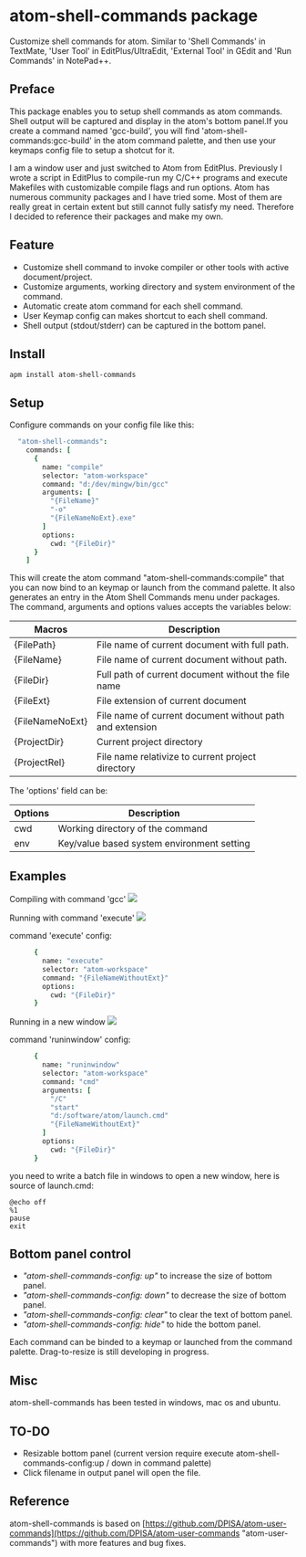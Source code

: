 # atom-shell-commands package

Customize shell commands for atom. Similar to 'Shell Commands' in TextMate, 'User Tool' in EditPlus/UltraEdit, 'External Tool' in GEdit and 'Run Commands' in NotePad++. 

Preface
-------
This package enables you to setup shell commands as atom commands. Shell output will be captured and display in the atom's bottom panel.If you create a command named 'gcc-build', you will find 'atom-shell-commands:gcc-build' in the atom command palette, and then use your keymaps config file to setup a shotcut for it.

I am a window user and just switched to Atom from EditPlus. Previously I wrote a script in EditPlus to compile-run my C/C++ programs and execute Makefiles with customizable compile flags and run options. Atom has numerous community packages and I have tried some. Most of them are really great in certain extent but still cannot fully satisfy my need. Therefore I decided to reference their packages and make my own.

Feature
-------

- Customize shell command to invoke compiler or other tools with active document/project.
- Customize arguments, working directory and system environment of the command.
- Automatic create atom command for each shell command.
- User Keymap config can makes shortcut to each shell command.
- Shell output (stdout/stderr) can be captured in the bottom panel.

Install
-------
    apm install atom-shell-commands

Setup
-----

Configure commands on your config file like this:
```cson
  "atom-shell-commands":
    commands: [
      {
        name: "compile"
        selector: "atom-workspace"
        command: "d:/dev/mingw/bin/gcc"
        arguments: [
          "{FileName}"
          "-o"
          "{FileNameNoExt}.exe"
        ]
        options:
          cwd: "{FileDir}"
      }
    ]
```
This will create the atom command "atom-shell-commands:compile" that you can now bind to an keymap or launch from the command palette. It also generates an entry in the Atom Shell Commands menu under packages. The command, arguments and options values accepts the variables below:

| Macros           | Description |
|------------------|-------------|
| {FilePath}       | File name of current document with full path. |
| {FileName}       | File name of current document without path. |
| {FileDir}        | Full path of current document without the file name |
| {FileExt}        | File extension of current document |
| {FileNameNoExt}  | File name of current document without path and extension |
| {ProjectDir}     | Current project directory |
| {ProjectRel}     | File name relativize to current project directory |

The 'options' field can be:

| Options | Description |
|---------|-------------|
| cwd | Working directory of the command |
| env | Key/value based system environment setting |

Examples
--------
Compiling with command 'gcc'
![](https://github.com/skywind3000/atom-shell-commands/blob/master/images/command_compile.png?raw=true)

Running with command 'execute'
![](https://github.com/skywind3000/atom-shell-commands/blob/master/images/command_execute.png?raw=true)

command 'execute' config:
```cson
      {
        name: "execute"
        selector: "atom-workspace"
        command: "{FileNameWithoutExt}"
        options:
          cwd: "{FileDir}"
      }
```

Running in a new window
![](https://github.com/skywind3000/atom-shell-commands/blob/master/images/command_runinwindow.png?raw=true)

command 'runinwindow' config:
```cson
      {
        name: "runinwindow"
        selector: "atom-workspace"
        command: "cmd"
        arguments: [
          "/C"
          "start"
          "d:/software/atom/launch.cmd"
          "{FileNameWithoutExt}"
        ]
        options:
          cwd: "{FileDir}"
      }
```

you need to write a batch file in windows to open a new window, here is source of launch.cmd:
```
@echo off
%1
pause
exit
```

Bottom panel control
--------------------
- *"atom-shell-commands-config: up"*  to increase the size of bottom panel.
- *"atom-shell-commands-config: down"*  to decrease the size of bottom panel.
- *"atom-shell-commands-config: clear"*  to clear the text of bottom panel.
- *"atom-shell-commands-config: hide"*  to hide the bottom panel.

Each command can be binded to a keymap or launched from the command palette. Drag-to-resize is still developing in progress.

Misc
----
atom-shell-commands has been tested in windows, mac os and ubuntu. 

TO-DO
-----
- Resizable bottom panel (current version require execute atom-shell-commands-config:up / down in command palette)
- Click filename in output panel will open the file.



Reference
---------
atom-shell-commands is based on [https://github.com/DPISA/atom-user-commands](https://github.com/DPISA/atom-user-commands "atom-user-commands") with more features and bug fixes.

